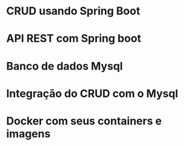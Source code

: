 # CRUD usando Spring Boot

# API REST com Spring boot

# Banco de dados Mysql

# Integração do CRUD com o Mysql

# Docker com seus containers e imagens
